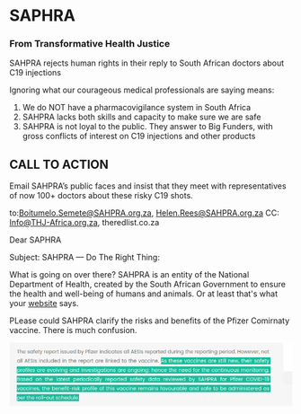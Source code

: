 # SAPHRA

### From Transformative Health Justice

SAHPRA rejects human rights in their reply to South African doctors about C19 injections 

Ignoring what our courageous medical professionals are saying means: 

1. We do NOT have a pharmacovigilance system in South Africa 
2. SAHPRA lacks both skills and capacity to make sure we are safe 
3. SAHPRA is not loyal to the public. They answer to Big Funders, with gross conflicts of interest on C19 injections and other products

## CALL TO ACTION 

Email SAHPRA’s public faces and insist that they meet with representatives of now 100+ doctors about these risky C19 shots. 


to:Boitumelo.Semete@SAHPRA.org.za, Helen.Rees@SAHPRA.org.za 
CC: Info@THJ-Africa.org.za, theredlist.co.za

Dear SAPHRA

Subject: SAHPRA — Do The Right Thing: 

What is going on over there? SAHPRA is an entity of the National Department of Health, created by the South African Government to ensure the health and well-being of humans and animals. Or at least that's what your [website](https://www.sahpra.org.za/who-we-are/) says.

PLease could SAHPRA clarify the risks and benefits of the Pfizer Comirnaty vaccine. There is much confusion. 

![Lies,Lies,Lies](img/notsafe.png)






